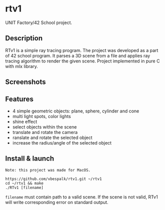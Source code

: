# rtv1

UNIT Factory/42 School project.

## Description

RTv1 is a simple ray tracing program. The project was developed as a part of 42 school program. It parses a 3D scene from a file and applies ray tracing algorithm to render the given scene.
Project implemented in pure C with mlx library.

## Screenshots



## Features

- 4 simple geometric objects: plane, sphere, cylinder and cone
- multi light spots, color lights
- shine effect
- select objects within the scene
- translate and rotate the camera
- ranslate and rotate the selected object
- increase the radius/angle of the selected object

## Install & launch

```
Note: this project was made for MacOS.
```
```
https://github.com/vbespalk/rtv1.git ~/rtv1
cd ~/rtv1 && make
./RTv1 [filename]
```
`filename` must contain path to a valid scene.
If the scene is not valid, RTv1 will write corresponding error on standard output.
